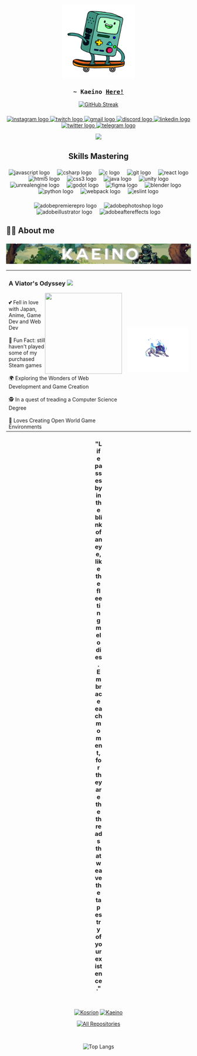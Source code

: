 <div align="center">
  <img src="https://github.com/Kaeino/Kaeino/blob/main/BMO.gif" width="200"/>
</div>

<p></p>

<h3 align="center">
        <samp>~ Kaeino
                <b><a target="_blank" href="https://youtu.be/dQw4w9WgXcQ">Here!</a></b> 
        </samp>
</h3>


<p></p>

<div align="center">
  <a href="https://git.io/streak-stats"><img src="https://github-readme-streak-stats.herokuapp.com?user=Kaeino&theme=radical" alt="GitHub Streak" /></a>
</div>



###

<div align="center">
  <a href="https://www.instagram.com/kaeinsss/" target="_blank">
    <img src="https://img.shields.io/static/v1?message=Instagram&logo=instagram&label=&color=E4405F&logoColor=white&labelColor=&style=for-the-badge" height="24" alt="instagram logo"  />
  </a>
  <a href="https://www.twitch.tv/kaeino" target="_blank">
    <img src="https://img.shields.io/static/v1?message=Twitch&logo=twitch&label=&color=9146FF&logoColor=white&labelColor=&style=for-the-badge" height="24" alt="twitch logo"  />
  </a>
  <a href="https://youtu.be/dQw4w9WgXcQ" target="_blank">
    <img src="https://img.shields.io/static/v1?message=Gmail&logo=gmail&label=&color=fa3838&logoColor=white&labelColor=&style=for-the-badge" height="24" alt="gmail logo"  />
  </a>
  <a href="https://youtu.be/dQw4w9WgXcQ" target="_blank">
    <img src="https://img.shields.io/static/v1?message=Discord&logo=discord&label=&color=7289DA&logoColor=white&labelColor=&style=for-the-badge" height="24" alt="discord logo"  />
  </a>
  <a href="https://www.linkedin.com/in/harvey-medina-383113299/" target="_blank">
    <img src="https://img.shields.io/static/v1?message=LinkedIn&logo=linkedin&label=&color=0077B5&logoColor=white&labelColor=&style=for-the-badge" height="24" alt="linkedin logo"  />
  </a>
  <a href="https://youtu.be/dQw4w9WgXcQ" target="_blank">
    <img src="https://img.shields.io/static/v1?message=Twitter&logo=twitter&label=&color=1DA1F2&logoColor=white&labelColor=&style=for-the-badge" height="24" alt="twitter logo"  />
  </a>
  <a href="https://youtu.be/dQw4w9WgXcQ" target="_blank">
    <img src="https://img.shields.io/static/v1?message=Telegram&logo=telegram&label=&color=2CA5E0&logoColor=white&labelColor=&style=for-the-badge" height="24" alt="telegram logo"  />
  </a>

  <p></p>

  ![](https://komarev.com/ghpvc/?username=kaeino&&color=033E3E&style=flat-square&abbreviated=true)

</div>

###

<h2 align="center">Skills Mastering</h2> 

###

<div align="center">
  <img src="https://cdn.jsdelivr.net/gh/devicons/devicon/icons/javascript/javascript-original.svg" height="35" alt="javascript logo"  />
  <img width="12" />
  <img src="https://cdn.jsdelivr.net/gh/devicons/devicon/icons/csharp/csharp-original.svg" height="35" alt="csharp logo"  />
  <img width="12" />
  <img src="https://cdn.jsdelivr.net/gh/devicons/devicon/icons/c/c-original.svg" height="35" alt="c logo"  />
  <img width="12" />
  <img src="https://cdn.jsdelivr.net/gh/devicons/devicon/icons/git/git-original.svg" height="35" alt="git logo"  />
  <img width="12" />
  <img src="https://cdn.jsdelivr.net/gh/devicons/devicon/icons/react/react-original.svg" height="35" alt="react logo"  />
  <img width="12" />
  <img src="https://cdn.jsdelivr.net/gh/devicons/devicon/icons/html5/html5-original.svg" height="35" alt="html5 logo"  />
  <img width="12" />
  <img src="https://cdn.jsdelivr.net/gh/devicons/devicon/icons/css3/css3-original.svg" height="35" alt="css3 logo"  />
  <img width="12" />
  <img src="https://cdn.jsdelivr.net/gh/devicons/devicon/icons/java/java-original.svg" height="35" alt="java logo"  />
  <img width="12" />
  <img src="https://cdn.jsdelivr.net/gh/devicons/devicon/icons/unity/unity-original.svg" height="35" alt="unity logo"  />
  <img width="12" />
  <img src="https://cdn.jsdelivr.net/gh/devicons/devicon/icons/unrealengine/unrealengine-original.svg" height="35" alt="unrealengine logo"  />
  <img width="12" />
  <img src="https://cdn.jsdelivr.net/gh/devicons/devicon/icons/godot/godot-original.svg" height="35" alt="godot logo"  />
  <img width="12" />
  <img src="https://cdn.jsdelivr.net/gh/devicons/devicon/icons/figma/figma-original.svg" height="35" alt="figma logo"  />
  <img width="12" />
  <img src="https://cdn.jsdelivr.net/gh/devicons/devicon/icons/blender/blender-original.svg" height="35" alt="blender logo"  />
  <img width="12" />
  <img src="https://cdn.jsdelivr.net/gh/devicons/devicon/icons/python/python-original.svg" height="35" alt="python logo"  />
  <img width="12" />
  <img src="https://cdn.jsdelivr.net/gh/devicons/devicon/icons/webpack/webpack-original.svg" height="35" alt="webpack logo"  />
  <img width="12" />
  <img src="https://cdn.jsdelivr.net/gh/devicons/devicon/icons/eslint/eslint-original.svg" height="35" alt="eslint logo"  />
</div>

###

###

###
###

<div align="center">
  <img width="12" />
  <img src="https://skillicons.dev/icons?i=pr" height="35" alt="adobepremierepro logo"  />
  <img width="12" />
  <img src="https://skillicons.dev/icons?i=ps" height="35" alt="adobephotoshop logo"  />
  <img width="12" />
  <img src="https://skillicons.dev/icons?i=ai" height="35" alt="adobeillustrator logo"  />
  <img width="12" />
  <img src="https://skillicons.dev/icons?i=ae" height="35" alt="adobeaftereffects logo"  />
</div>


###

<h2 align="left">🙋‍♂️ About me</h2> 

###

[![MasterHead](https://github.com/Kaeino/Kaeino/blob/main/kaeino.jpg)](https://www.linkedin.com/in/harvey-medina-383113299/)


<table align="center" style="border-collapse: collapse;">
  <tr>
    <td style="border-collapse: collapse;>
      <div align="left">
         <h3>A Viator's Odyssey <img src="https://media.giphy.com/media/WUlplcMpOCEmTGBtBW/giphy.gif" width="30"> </h3> <img src="./assets/hello-dark.gif#gh-light-mode-only" align="right" height="220" width="210" /> 
        <br>
        💕 Fell in love with Japan, Anime, Game Dev and Web Dev<br><br>🌙 Fun Fact: still haven't played some of my purchased Steam games<br><br>🌍 Exploring the Wonders of Web Development and Game Creation<br><br>🕵️ In a quest of treading a Computer Science Degree<br><br>💟 Loves Creating Open World Game Environments
      </div>
    </td>
    <td style=""border-collapse: collapse;">
      <div align="right">
        <img src="https://github.com/Kaeino/Kaeino/blob/main/andrius.gif" width="400"/>
      </div>
    </td>
  </tr>
</table>

###

<p></p>
<p></p>

<div align="center">
  <div style="width: 20px;">
    <h3>"Life passes by in the blink of an eye, like the fleeting melodies. Embrace each moment, for they are the threads that weave the tapestry of your existence."</h3>
  </div>
</div>

<div align="center">

</div>

<br>

<div align="center">
  
  [![Kosrion](https://github-readme-stats.vercel.app/api/pin/?username=kaeino&repo=Kosrion-Unveiling-the-Realm&border_color=7F3FBF&bg_color=0D1117&title_color=C9D1D9&text_color=8B949E&icon_color=7F3FBF)](https://github.com/Kaeino/Kosrion-Unveiling-the-Realm) 
  [![Kaeino](https://github-readme-stats.vercel.app/api/pin/?username=kaeino&repo=Kaeino&border_color=7F3FBF&bg_color=0D1117&title_color=C9D1D9&text_color=8B949E&icon_color=7F3FBF)](https://github.com/Kaeino/Kaeino)
</div>

<p align="center">
  <a href="https://github.com/kaeino?tab=repositories" target="_blank"><img alt="All Repositories" title="All Repositories" src="https://img.shields.io/badge/-Repositories%20-6600cc?style=for-the-badge&logo=koding&logoColor=white"/></a>
</p>


<br>

<p align="center">
  <img src="https://github-readme-stats.vercel.app/api/top-langs/?username=kaeino&theme=radical&hide_border=false&layout=compact" alt="Top Langs">
</p>


